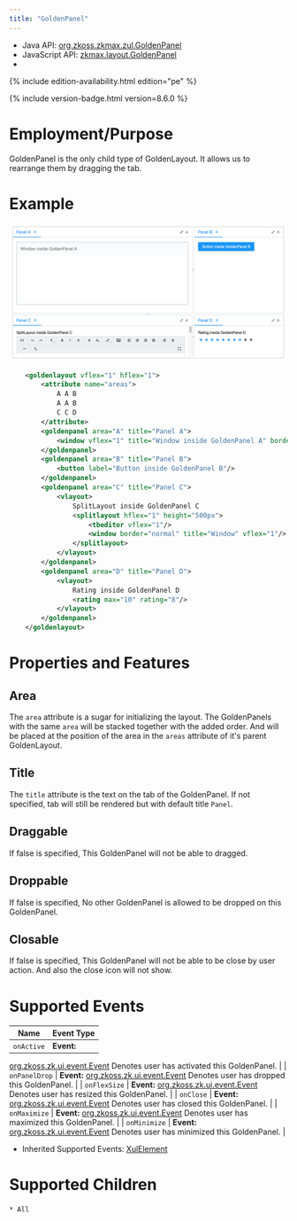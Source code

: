 ```yaml
---
title: "GoldenPanel"
---
```



- Java API: [org.zkoss.zkmax.zul.GoldenPanel](https://www.zkoss.org/javadoc/latest/zk/org/zkoss/zkmax/zul/GoldenPanel.html)
- JavaScript API:
  [zkmax.layout.GoldenPanel](https://www.zkoss.org/javadoc/latest/jsdoc/classes/zkmax.layout.GoldenPanel.html)
- <!--REQUIRED ZK EDITION: PE -->
{% include edition-availability.html edition="pe" %}

{% include version-badge.html version=8.6.0 %}

# Employment/Purpose

GoldenPanel is the only child type of GoldenLayout. It allows us to
rearrange them by dragging the tab.

# Example

![](/zk_component_ref/images/ZKCompRef_GoldenLayout.png )

```xml
    <goldenlayout vflex="1" hflex="1">
        <attribute name="areas">
            A A B
            A A B
            C C D
        </attribute>
        <goldenpanel area="A" title="Panel A">
            <window vflex="1" title="Window inside GoldenPanel A" border="normal"/>
        </goldenpanel>
        <goldenpanel area="B" title="Panel B">
            <button label="Button inside GoldenPanel B"/>
        </goldenpanel>
        <goldenpanel area="C" title="Panel C">
            <vlayout>
                SplitLayout inside GoldenPanel C
                <splitlayout hflex="1" height="500px">
                    <tbeditor vflex="1"/>
                    <window border="normal" title="Window" vflex="1"/>
                </splitlayout>
            </vlayout>
        </goldenpanel>
        <goldenpanel area="D" title="Panel D">
            <vlayout>
                Rating inside GoldenPanel D
                <rating max="10" rating="8"/>
            </vlayout>
        </goldenpanel>
    </goldenlayout>
```

# Properties and Features

## Area

The `area` attribute is a sugar for initializing the layout. The
GoldenPanels with the same `area` will be stacked together with the
added order. And will be placed at the position of the area in the
`areas` attribute of it's parent GoldenLayout.

## Title

The `title` attribute is the text on the tab of the GoldenPanel. If not
specified, tab will still be rendered but with default title `Panel`.

## Draggable

If false is specified, This GoldenPanel will not be able to dragged.

## Droppable

If false is specified, No other GoldenPanel is allowed to be dropped on
this GoldenPanel.

## Closable

If false is specified, This GoldenPanel will not be able to be close by
user action. And also the close icon will not show.

# Supported Events

| Name | Event Type |
|---|---|
| `onActive` | <strong>Event:</strong>
[org.zkoss.zk.ui.event.Event](https://www.zkoss.org/javadoc/latest/zk/org/zkoss/zk/ui/event/Event.html) Denotes user has
activated this GoldenPanel. |
| `onPanelDrop` | <strong>Event:</strong>
[org.zkoss.zk.ui.event.Event](https://www.zkoss.org/javadoc/latest/zk/org/zkoss/zk/ui/event/Event.html) Denotes user has dropped
this GoldenPanel. |
| `onFlexSize` | <strong>Event:</strong>
[org.zkoss.zk.ui.event.Event](https://www.zkoss.org/javadoc/latest/zk/org/zkoss/zk/ui/event/Event.html) Denotes user has resized
this GoldenPanel. |
| `onClose` | <strong>Event:</strong>
[org.zkoss.zk.ui.event.Event](https://www.zkoss.org/javadoc/latest/zk/org/zkoss/zk/ui/event/Event.html) Denotes user has closed
this GoldenPanel. |
| `onMaximize` | <strong>Event:</strong>
[org.zkoss.zk.ui.event.Event](https://www.zkoss.org/javadoc/latest/zk/org/zkoss/zk/ui/event/Event.html) Denotes user has
maximized this GoldenPanel. |
| `onMinimize` | <strong>Event:</strong>
[org.zkoss.zk.ui.event.Event](https://www.zkoss.org/javadoc/latest/zk/org/zkoss/zk/ui/event/Event.html) Denotes user has
minimized this GoldenPanel. |

- Inherited Supported Events: [ XulElement]({{site.baseurl}}/zk_component_ref/xulelement#Supported_Events)

# Supported Children

`* All`



